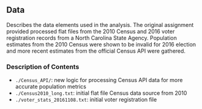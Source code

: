 ## Data
Describes the data elements used in the analysis. The original assignment provided
processed flat files from the 2010 Census and 2016 voter registration records from
a North Carolina State Agency. Population estimates from the 2010 Census were shown
to be invalid for 2016 election and more recent estimates from the official Census
API were gathered. 

### Description of Contents
- ```./Census_API/```: new logic for processing Census API data for more accurate
population metrics
- ```./Census2010_long.txt```: initial flat file Census data source from 2010
- ```./voter_stats_20161108.txt```: initial voter registration file